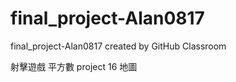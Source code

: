# final_project-Alan0817
final_project-Alan0817 created by GitHub Classroom


射擊遊戲
平方數
project 16
地圖
